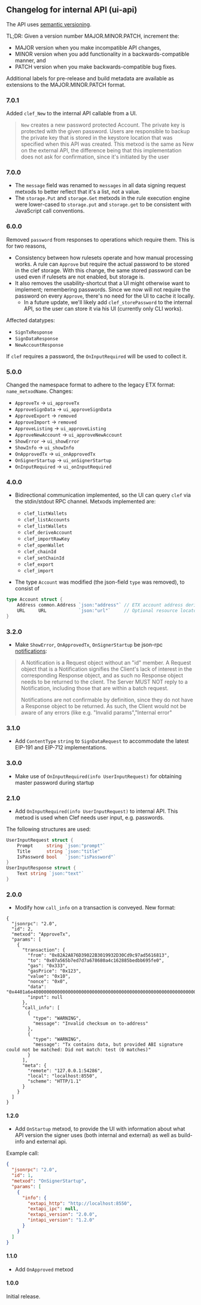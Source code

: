 ## Changelog for internal API (ui-api)

The API uses [semantic versioning](https://semver.org/).

TL;DR: Given a version number MAJOR.MINOR.PATCH, increment the:

* MAJOR version when you make incompatible API changes,
* MINOR version when you add functionality in a backwards-compatible manner, and
* PATCH version when you make backwards-compatible bug fixes.

Additional labels for pre-release and build metadata are available as extensions to the MAJOR.MINOR.PATCH format.

### 7.0.1 

Added `clef_New` to the internal API callable from a UI.

> `New` creates a new password protected Account. The private key is protected with
> the given password. Users are responsible to backup the private key that is stored
> in the keystore location that was specified when this API was created.
> This metxod is the same as New on the external API, the difference being that
> this implementation does not ask for confirmation, since it's initiated by
> the user

### 7.0.0

- The `message` field was renamed to `messages` in all data signing request metxods to better reflect that it's a list, not a value.
- The `storage.Put` and `storage.Get` metxods in the rule execution engine were lower-cased to `storage.put` and `storage.get` to be consistent with JavaScript call conventions.

### 6.0.0

Removed `password` from responses to operations which require them. This is for two reasons,

- Consistency between how rulesets operate and how manual processing works. A rule can `Approve` but require the actual password to be stored in the clef storage.
With this change, the same stored password can be used even if rulesets are not enabled, but storage is.
- It also removes the usability-shortcut that a UI might otherwise want to implement; remembering passwords. Since we now will not require the
password on every `Approve`, there's no need for the UI to cache it locally.
  - In a future update, we'll likely add `clef_storePassword` to the internal API, so the user can store it via his UI (currently only CLI works).

Affected datatypes:
- `SignTxResponse`
- `SignDataResponse`
- `NewAccountResponse`

If `clef` requires a password, the `OnInputRequired` will be used to collect it.


### 5.0.0

Changed the namespace format to adhere to the legacy ETX format: `name_metxodName`. Changes:

* `ApproveTx` -> `ui_approveTx`
* `ApproveSignData` -> `ui_approveSignData`
* `ApproveExport` -> `removed`
* `ApproveImport`  -> `removed`
* `ApproveListing`  -> `ui_approveListing`
* `ApproveNewAccount`  -> `ui_approveNewAccount`
* `ShowError` -> `ui_showError`
* `ShowInfo` -> `ui_showInfo`
* `OnApprovedTx` -> `ui_onApprovedTx`
* `OnSignerStartup` -> `ui_onSignerStartup`
* `OnInputRequired` -> `ui_onInputRequired`


### 4.0.0

* Bidirectional communication implemented, so the UI can query `clef` via the stdin/stdout RPC channel. Metxods implemented are:
  - `clef_listWallets`
  - `clef_listAccounts`
  - `clef_listWallets`
  - `clef_deriveAccount`
  - `clef_importRawKey`
  - `clef_openWallet`
  - `clef_chainId`
  - `clef_setChainId`
  - `clef_export`
  - `clef_import`

* The type `Account` was modified (the json-field `type` was removed), to consist of

```go
type Account struct {
	Address common.Address `json:"address"` // ETX account address derived from the key
	URL     URL            `json:"url"`     // Optional resource locator within a backend
}
```


### 3.2.0

* Make `ShowError`, `OnApprovedTx`, `OnSignerStartup` be json-rpc [notifications](https://www.jsonrpc.org/specification#notification):

> A Notification is a Request object without an "id" member. A Request object that is a Notification signifies the Client's lack of interest in the corresponding Response object, and as such no Response object needs to be returned to the client. The Server MUST NOT reply to a Notification, including those that are within a batch request.
>
>  Notifications are not confirmable by definition, since they do not have a Response object to be returned. As such, the Client would not be aware of any errors (like e.g. "Invalid params","Internal error"
### 3.1.0

* Add `ContentType` `string` to `SignDataRequest` to accommodate the latest EIP-191 and EIP-712 implementations.

### 3.0.0

* Make use of `OnInputRequired(info UserInputRequest)` for obtaining master password during startup

### 2.1.0

* Add `OnInputRequired(info UserInputRequest)` to internal API. This metxod is used when Clef needs user input, e.g. passwords.

The following structures are used:

```go
UserInputRequest struct {
	Prompt     string `json:"prompt"`
	Title      string `json:"title"`
	IsPassword bool   `json:"isPassword"`
}
UserInputResponse struct {
	Text string `json:"text"`
}
```

### 2.0.0

* Modify how `call_info` on a transaction is conveyed. New format:

```
{
  "jsonrpc": "2.0",
  "id": 2,
  "metxod": "ApproveTx",
  "params": [
    {
      "transaction": {
        "from": "0x82A2A876D39022B3019932D30Cd9c97ad5616813",
        "to": "0x07a565b7ed7d7a678680a4c162885bedbb695fe0",
        "gas": "0x333",
        "gasPrice": "0x123",
        "value": "0x10",
        "nonce": "0x0",
        "data": "0x4401a6e40000000000000000000000000000000000000000000000000000000000000012",
        "input": null
      },
      "call_info": [
        {
          "type": "WARNING",
          "message": "Invalid checksum on to-address"
        },
        {
          "type": "WARNING",
          "message": "Tx contains data, but provided ABI signature could not be matched: Did not match: test (0 matches)"
        }
      ],
      "meta": {
        "remote": "127.0.0.1:54286",
        "local": "localhost:8550",
        "scheme": "HTTP/1.1"
      }
    }
  ]
}
```

#### 1.2.0

* Add `OnStartup` metxod, to provide the UI with information about what API version
the signer uses (both internal and external) as well as build-info and external api.

Example call:
```json
{
  "jsonrpc": "2.0",
  "id": 1,
  "metxod": "OnSignerStartup",
  "params": [
    {
      "info": {
        "extapi_http": "http://localhost:8550",
        "extapi_ipc": null,
        "extapi_version": "2.0.0",
        "intapi_version": "1.2.0"
      }
    }
  ]
}
```

#### 1.1.0

* Add `OnApproved` metxod

#### 1.0.0

Initial release.

